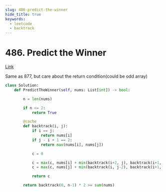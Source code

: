 ```yaml
---
slug: 486-predict-the-winner
hide_title: true
keywords:
  - leetcode
  - backtrack
---
```


# 486. Predict the Winner

[Link](https://leetcode.com/problems/predict-the-winner/description/)

Same as 877, but care about the return condition(could be odd array)

```python
class Solution:
    def PredictTheWinner(self, nums: List[int]) -> bool:

        n = len(nums)

        if n <= 2:
            return True

        @cache
        def backtrack(i, j):
            if i == j:
                return nums[i]
            if j - i + 1 == 2:
                return max(nums[i], nums[j])

            c = 0

            c = max(c, nums[i] + min(backtrack(i+2, j), backtrack(i+1, j-1)))
            c = max(c, nums[j] + min(backtrack(i, j-2), backtrack(i+1, j-1)))

            return c

        return backtrack(0, n-1) * 2 >= sum(nums)
```
